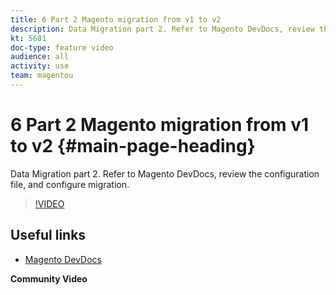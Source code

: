 ```yaml
---
title: 6 Part 2 Magento migration from v1 to v2
description: Data Migration part 2. Refer to Magento DevDocs, review the configuration file, and configure migration.
kt: 5681
doc-type: feature video
audience: all
activity: use
team: magentou
---
```


# 6 Part 2 Magento migration from v1 to v2 {#main-page-heading}

Data Migration part 2. Refer to Magento DevDocs, review the configuration file, and configure migration.

>[!VIDEO](https://video.tv.adobe.com/v/35841?quality=12&learn=on)

## Useful links

* [Magento DevDocs](https://devdocs.magento.com/guides/v2.3/migration/migration-tool-configure.html)

**Community Video**